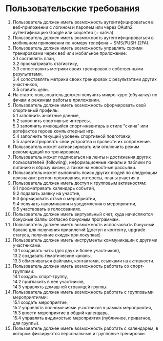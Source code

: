 # Пользовательские требования
1. Пользователь должен иметь возможность аутентифицироваться в веб-приложении с логином и паролем или через OAuth2 аутентификацию Google или соцсетей (+ капча).
2. Пользователь должен иметь возможность аутентифицироваться в мобильном приложении по номеру телефона + SMS/PUSH (2FA).
3. Пользователь должен иметь возможность управлять своими тренировками черех веб или мобильное приложение:\
   3.1 составлять план,\
   3.2 просматривать статистику,\
   3.3 сопоставлять метрики своих тренировок с собственными результатами,\
   3.4 сопоставлять метрики своих тренировок с результатами других участников,\
   3.5 ставить цели.
4. На старте пользователь должен получить микро-курс (обучалку) по фичам и режимам работы в приложении.
5. Пользователь должен иметь возможность сформировать свой спортивный профиль:\
   5.1 заполнить анкетные данные,\
   5.2 заполнить спортивные интересы,\
   5.3 заполнить имеющийся спорт-инвентарь в стиле "скина" или артефактов героев компьютерных игр,\
   5.4 заполнить текущий уровень спортивной подготовки,\
   5.5 зарегистрировать свои устройтва и провести их сопряжение.
6. Пользователь может активизировать или отключить режим рекомендаций по тренировкам.
7. Пользователь может подписаться на ленты и достижения других пользователей (following), информационные каналы и паблики по питанию и образу жизни, а также на новостные рассылки.
8. Пользователь может выполнять поиск других людей по следующим признакам: регион проживания, интересы, планы участия в
9. Пользователь должен иметь доступ к групповым активностям:\
   9.1 просматривать календарь событий,\
   9.2 подавать заявку на участие,\
   9.3 формировать отзыв о мероприятии,\
   9.4 получать напоминания и уведомления о мероприятии,\
   9.5 участвовать в голосованиях.
11. Пользователь должен иметь виртуальный счет, куда начисляются бонусные баллы согласно бонусным программам.
12. Пользователь должен иметь возможность использовать бонусный баланс для получения привилегий (доступ к контенту, upgrade статуса, получение скидок при покупках)
13. Пользователь должен иметь инструменты коммуникации с другими участниками:\
    13.1 создавать чаты (для двух и более участников),\
    13.2 создавать тематические каналы,\
    13.3 обмениваться файлами, контактами, ссылками на активности.
14. Пользователь должен иметь возможность работать со спорт-группами:\
    14.1 создать спорт-группу,\
    14.2 пригласить в нее участников,\
    14.3 управлять домашней страницей группы.
15. Пользователь должен иметь возможность работать с групповыми мероприятиями:\
    15.1 создать мероприятие,\
    15.2 управлять полномочиями участников в рамках мероприятия,\
    15.3 внести мероприятие в общий календарь,\
    15.4 управлять видимостью мероприятия (публичное, приватное, для группы).
16. Пользователь должен иметь возможность работать с календарем, в котором фиксируются персональные и групповые тренировки.
